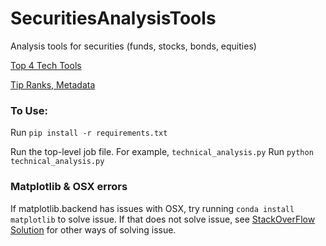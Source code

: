 # SecuritiesAnalysisTools
Analysis tools for securities (funds, stocks, bonds, equities)

[Top 4 Tech Tools](https://www.investopedia.com/articles/active-trading/041814/four-most-commonlyused-indicators-trend-trading.asp)

[Tip Ranks, Metadata](https://www.tipranks.com/)

### To Use:
Run `pip install -r requirements.txt`

Run the top-level job file.  For example, `technical_analysis.py`
Run `python technical_analysis.py`

### Matplotlib & OSX errors
If matplotlib.backend has issues with OSX, try running `conda install matplotlib` to solve issue.
If that does not solve issue, see [StackOverFlow Solution](https://stackoverflow.com/questions/21784641/installation-issue-with-matplotlib-python) for other ways of solving issue.
